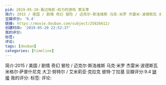 ```yaml
---
pid: 2019-05-20-看过电影-权力的游戏 第五季
简介: 2015 / 美国 / 剧情 奇幻 冒险 / 迈克尔·斯洛维斯 马克·米罗 杰雷米·波德斯瓦 米格尔·萨普什尼克 大卫·努特尔 / 艾米莉亚·克拉克 彼特·丁拉基
豆瓣评分: '9.4'
链接: https://movie.douban.com/subject/25826612/
创建时间: '2019-05-20 22:52:37'
我的评分:
标签:
评论:
tags: [douban]
categories: [timeline]
---
```

简介:2015 / 美国 / 剧情 奇幻 冒险 / 迈克尔·斯洛维斯 马克·米罗 杰雷米·波德斯瓦 米格尔·萨普什尼克 大卫·努特尔 / 艾米莉亚·克拉克 彼特·丁拉基
豆瓣评分:9.4
[链接](https://movie.douban.com/subject/25826612/)
我的评分:
标签:
评论:
